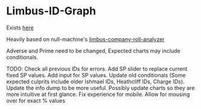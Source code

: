 # Limbus-ID-Graph


Exists [here](https://nex135.github.io/Limbus-ID-Graph/)

Heavily based on null-machine's [limbus-company-roll-analyzer](https://github.com/null-machine/limbus-company-roll-analyzer)

Adverse and Prime need to be changed, Expected charts may include conditionals.

TODO: Check all previous IDs for errors. Add SP slider to replace current fixed SP values. Add input for SP values. Update old conditionals (Some expected culprits include older Ishmael IDs, Heathcliff IDs, Charge IDs). Update the info dump to be more useful. Possibly update charts so they are more intuitive at first glance. Fix experience for mobile. Allow for mousing over for exact % values